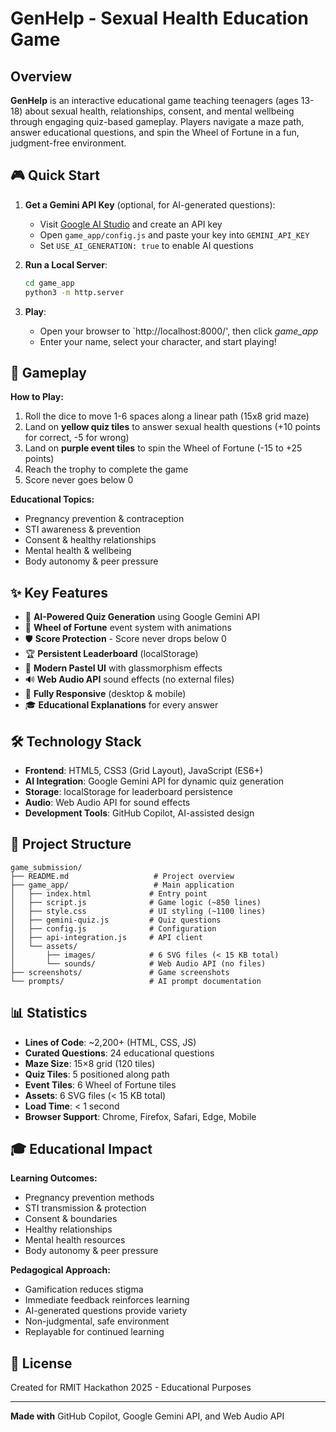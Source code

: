 # GenHelp - Sexual Health Education Game

## Overview
**GenHelp** is an interactive educational game teaching teenagers (ages 13-18) about sexual health, relationships, consent, and mental wellbeing through engaging quiz-based gameplay. Players navigate a maze path, answer educational questions, and spin the Wheel of Fortune in a fun, judgment-free environment.

## 🎮 Quick Start

1. **Get a Gemini API Key** (optional, for AI-generated questions):
   - Visit [Google AI Studio](https://aistudio.google.com/app/apikey) and create an API key
   - Open `game_app/config.js` and paste your key into `GEMINI_API_KEY`
   - Set `USE_AI_GENERATION: true` to enable AI questions

2. **Run a Local Server**:
   ```bash
   cd game_app
   python3 -m http.server
   ```

3. **Play**:
   - Open your browser to `http://localhost:8000/', then click *game_app*
   - Enter your name, select your character, and start playing!

## 🎯 Gameplay

**How to Play:**
1. Roll the dice to move 1-6 spaces along a linear path (15x8 grid maze)
2. Land on **yellow quiz tiles** to answer sexual health questions (+10 points for correct, -5 for wrong)
3. Land on **purple event tiles** to spin the Wheel of Fortune (-15 to +25 points)
4. Reach the trophy to complete the game
5. Score never goes below 0

**Educational Topics:**
- Pregnancy prevention & contraception
- STI awareness & prevention
- Consent & healthy relationships
- Mental health & wellbeing
- Body autonomy & peer pressure

## ✨ Key Features

- 🤖 **AI-Powered Quiz Generation** using Google Gemini API
- 🎡 **Wheel of Fortune** event system with animations
- 🛡️ **Score Protection** - Score never drops below 0
- 🏆 **Persistent Leaderboard** (localStorage)
- 🎨 **Modern Pastel UI** with glassmorphism effects
- 🔊 **Web Audio API** sound effects (no external files)
- 📱 **Fully Responsive** (desktop & mobile)
- 🎓 **Educational Explanations** for every answer

## 🛠️ Technology Stack

- **Frontend**: HTML5, CSS3 (Grid Layout), JavaScript (ES6+)
- **AI Integration**: Google Gemini API for dynamic quiz generation
- **Storage**: localStorage for leaderboard persistence
- **Audio**: Web Audio API for sound effects
- **Development Tools**: GitHub Copilot, AI-assisted design

## 📁 Project Structure

```
game_submission/
├── README.md                   # Project overview
├── game_app/                   # Main application
│   ├── index.html             # Entry point
│   ├── script.js              # Game logic (~850 lines)
│   ├── style.css              # UI styling (~1100 lines)
│   ├── gemini-quiz.js         # Quiz questions
│   ├── config.js              # Configuration
│   ├── api-integration.js     # API client
│   └── assets/
│       ├── images/            # 6 SVG files (< 15 KB total)
│       └── sounds/            # Web Audio API (no files)
├── screenshots/               # Game screenshots
└── prompts/                   # AI prompt documentation
```

## 📊 Statistics

- **Lines of Code**: ~2,200+ (HTML, CSS, JS)
- **Curated Questions**: 24 educational questions
- **Maze Size**: 15×8 grid (120 tiles)
- **Quiz Tiles**: 5 positioned along path
- **Event Tiles**: 6 Wheel of Fortune tiles
- **Assets**: 6 SVG files (< 15 KB total)
- **Load Time**: < 1 second
- **Browser Support**: Chrome, Firefox, Safari, Edge, Mobile

## 🎓 Educational Impact

**Learning Outcomes:**
- Pregnancy prevention methods
- STI transmission & protection
- Consent & boundaries
- Healthy relationships
- Mental health resources
- Body autonomy & peer pressure

**Pedagogical Approach:**
- Gamification reduces stigma
- Immediate feedback reinforces learning
- AI-generated questions provide variety
- Non-judgmental, safe environment
- Replayable for continued learning

## 📄 License

Created for RMIT Hackathon 2025 - Educational Purposes

---

**Made with** GitHub Copilot, Google Gemini API, and Web Audio API
